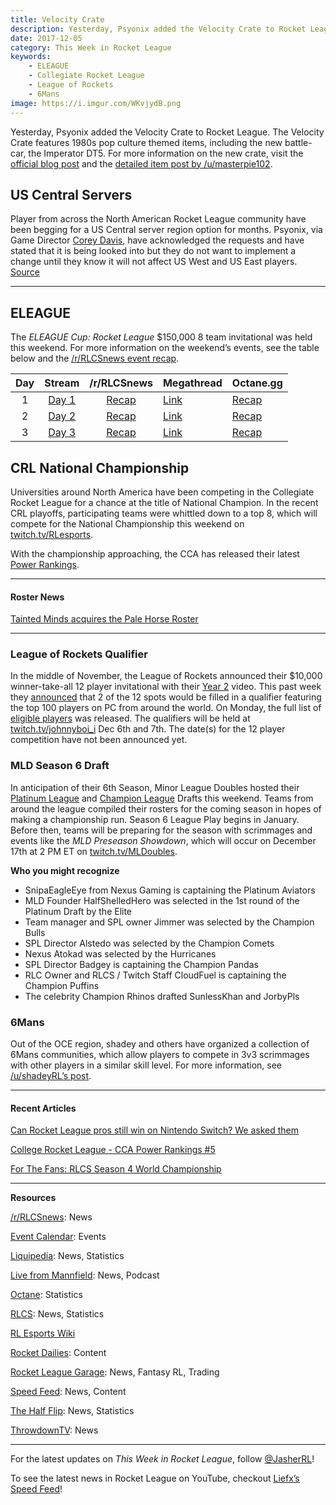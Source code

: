 ```yaml
---
title: Velocity Crate
description: Yesterday, Psyonix added the Velocity Crate to Rocket League. The Velocity Crate features 1980s pop culture themed items, including the new battle-car, the Imperator DT5.
date: 2017-12-05
category: This Week in Rocket League
keywords:
    - ELEAGUE
    - Collegiate Rocket League
    - League of Rockets
    - 6Mans
image: https://i.imgur.com/WKvjydB.png
---
```


Yesterday, Psyonix added the Velocity Crate to Rocket League. The Velocity Crate features 1980s pop culture themed items, including the new battle-car, the Imperator DT5. For more information on the new crate, visit the [official blog post](https://www.rocketleague.com/news/velocity-crate-december-4/) and the [detailed item post by /u/masterpie102](https://nm.reddit.com/r/RocketLeague/comments/7hlo0c/every_painted_velocity_crate_item/).

## US Central Servers

Player from across the North American Rocket League community have been begging for a US Central server region option for months. Psyonix, via Game Director [Corey Davis](https://twitter.com/mrcoreydavis), have acknowledged the requests and have stated that it is being looked into but they do not want to implement a change until they know it will not affect US West and US East players. [Source](https://twitter.com/mrcoreydavis/status/937461933778747392)

---

## ELEAGUE

The _ELEAGUE Cup: Rocket League_ \$150,000 8 team invitational was held this weekend. For more information on the weekend’s events, see the table below and the [/r/RLCSnews event recap](https://www.reddit.com/r/RLCSnews/comments/7g5hys/the_rl_eleague_cup_150000_invitational_dec_13/).

| Day |                     Stream                      |                                           /r/RLCSnews                                            | Megathread                                                                                    | Octane.gg                                                               |
| :-: | :---------------------------------------------: | :----------------------------------------------------------------------------------------------: | --------------------------------------------------------------------------------------------- | ----------------------------------------------------------------------- |
|  1  | [Day 1](https://www.twitch.tv/videos/205838814) | [Recap](https://www.reddit.com/r/RLCSnews/comments/7gv5jw/the_rl_eleague_cup_day_1_group_stage/) | [Link](https://www.reddit.com/r/RocketLeague/comments/7gvv7b/eleague_cup_2017_150000_day_13/) | [Recap](http://octane.gg/news/eleague-cup-group-stage-recap)            |
|  2  | [Day 2](https://www.twitch.tv/videos/206142061) | [Recap](https://www.reddit.com/r/RLCSnews/comments/7h2gt7/the_rl_eleague_cup_day_2_group_stage/) | [Link](https://www.reddit.com/r/RocketLeague/comments/7h3w4x/eleague_cup_2017_150000_day_23/) | [Recap](http://octane.gg/news/eleague-cup-group-stage-recap)            |
|  3  | [Day 3](https://www.twitch.tv/videos/206445848) |  [Recap](https://www.reddit.com/r/RLCSnews/comments/7h9ciw/the_rl_eleague_cup_day_3_playoffs/)   | [Link](https://www.reddit.com/r/RocketLeague/comments/7hbbwt/eleague_cup_2017_150000_day_33/) | [Recap](http://octane.gg/news/g2-esports-are-the-eleague-cup-champions) |

## CRL National Championship

Universities around North America have been competing in the Collegiate Rocket League for a chance at the title of National Champion. In the recent CRL playoffs, participating teams were whittled down to a top 8, which will compete for the National Championship this weekend on [twitch.tv/RLesports](https://twitch.tv/RLesports).

With the championship approaching, the CCA has released their latest [Power Rankings](https://www.reddit.com/r/RocketLeague/comments/7himyc/college_rocket_league_cca_power_rankings_5/).

---

#### Roster News

[Tainted Minds acquires the Pale Horse Roster](http://octane.gg/news/tainted-minds-acquire-the-pale-horse-roster)

---

### League of Rockets Qualifier

In the middle of November, the League of Rockets announced their \$10,000 winner-take-all 12 player invitational with their [Year 2](https://www.youtube.com/watch?v=p-scRdBUBzc) video. This past week they [announced](https://twitter.com/LeagueOfRockets/status/936311971242274818) that 2 of the 12 spots would be filled in a qualifier featuring the top 100 players on PC from around the world. On Monday, the full list of [eligible players](https://twitter.com/LeagueOfRockets/status/937555521317556225) was released. The qualifiers will be held at [twitch.tv/johnnyboi_i](https://twitch.tv/johnnyboi_i) Dec 6th and 7th. The date(s) for the 12 player competition have not been announced yet.

### MLD Season 6 Draft

In anticipation of their 6th Season, Minor League Doubles hosted their [Platinum League](https://www.twitch.tv/videos/206198365) and [Champion League](https://www.twitch.tv/videos/206466528) Drafts this weekend. Teams from around the league compiled their rosters for the coming season in hopes of making a championship run. Season 6 League Play begins in January. Before then, teams will be preparing for the season with scrimmages and events like the _MLD Preseason Showdown_, which will occur on December 17th at 2 PM ET on [twitch.tv/MLDoubles](https://twitch.tvMLDoubles).

**Who you might recognize**

-   SnipaEagleEye from Nexus Gaming is captaining the Platinum Aviators
-   MLD Founder HalfShelledHero was selected in the 1st round of the Platinum Draft by the Elite
-   Team manager and SPL owner Jimmer was selected by the Champion Bulls
-   SPL Director Alstedo was selected by the Champion Comets
-   Nexus Atokad was selected by the Hurricanes
-   SPL Director Badgey is captaining the Champion Pandas
-   RLC Owner and RLCS / Twitch Staff CloudFuel is captaining the Champion Puffins
-   The celebrity Champion Rhinos drafted SunlessKhan and JorbyPls

### 6Mans

Out of the OCE region, shadey and others have organized a collection of 6Mans communities, which allow players to compete in 3v3 scrimmages with other players in a similar skill level. For more information, see [/u/shadeyRL’s post](https://www.reddit.com/r/RocketLeague/comments/7hq6mn/rocket_league_6_mans/).

---

#### Recent Articles

[Can Rocket League pros still win on Nintendo Switch? We asked them](https://www.redbull.com/us-en/rocket-league-switch-esports-interview)

[College Rocket League - CCA Power Rankings #5](https://www.reddit.com/r/RocketLeague/comments/7himyc/college_rocket_league_cca_power_rankings_5/)

[For The Fans: RLCS Season 4 World Championship](https://www.youtube.com/watch?v=tJNVwnH4rRM&feature=youtu.be)

---

**Resources**

[/r/RLCSnews](https://www.reddit.com/r/RLCSnews/): News

[Event Calendar](https://rocket-league.com/calendar): Events

[Liquipedia](http://wiki.teamliquid.net/rocketleague/Rocket_League_Championship_Series/Season_4): News, Statistics

[Live from Mannfield](http://www.lfmannfield.com/): News, Podcast

[Octane](http://octane.gg/): Statistics

[RLCS](https://rlcs.gg/): News, Statistics

[RL Esports Wiki](https://rl-esports.gamepedia.com/Rocket_League_Esports_Wiki)

[Rocket Dailies](https://twitter.com/Rocket_Dailies): Content

[Rocket League Garage](http://rocket-league.com/): News, Fantasy RL, Trading

[Speed Feed](https://www.youtube.com/user/TehLief/featured): News, Content

[The Half Flip](http://thehalfflip.com/): News, Statistics

[ThrowdownTV](https://www.throwdowntv.gg/): News

---

For the latest updates on _This Week in Rocket League_, follow [@JasherRL](https://twitter.com/JasherRL)!

To see the latest news in Rocket League on YouTube, checkout [Liefx’s](https://twitter.com/Liefx) [Speed Feed](https://www.youtube.com/user/TehLief/featured)!
